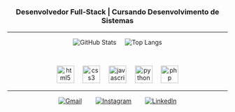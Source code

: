 <div align="center">

### **Desenvolvedor Full-Stack  |  Cursando Desenvolvimento de Sistemas**

---

 ![GitHub Stats](https://github-readme-stats.vercel.app/api?username=lucca-lc&show_icons=true&hide_border=false&count_private=true&theme=radical&)  &nbsp;&nbsp;&nbsp; ![Top Langs](https://github-readme-stats.vercel.app/api/top-langs/?username=lucca-lc&layout=compact&hide_border=false&theme=radical&card_width=470)

<br>

<p align="center">
  <img src="https://cdn.jsdelivr.net/gh/devicons/devicon/icons/html5/html5-original.svg" alt="html5" width="40" height="40"/>
  &nbsp;&nbsp;&nbsp;
  <img src="https://cdn.jsdelivr.net/gh/devicons/devicon/icons/css3/css3-original.svg" alt="css3" width="40" height="40"/>
  &nbsp;&nbsp;&nbsp;
  <img src="https://cdn.jsdelivr.net/gh/devicons/devicon/icons/javascript/javascript-original.svg" alt="javascript" width="40" height="40"/>
  &nbsp;&nbsp;&nbsp;
  <img src="https://cdn.jsdelivr.net/gh/devicons/devicon/icons/python/python-original.svg" alt="python" width="40" height="40"/>
  &nbsp;&nbsp;&nbsp;
  <img src="https://cdn.jsdelivr.net/gh/devicons/devicon/icons/php/php-original.svg" alt="php" width="40" height="40"/>
</p>

---

[![Gmail](https://img.shields.io/badge/Gmail-D14836?style=for-the-badge&logo=gmail&logoColor=white)](mailto:luccac.contato@gmail.com) &nbsp;&nbsp;&nbsp;&nbsp;&nbsp;&nbsp; [![Instagram](https://img.shields.io/badge/Instagram-E4405F?style=for-the-badge&logo=instagram&logoColor=white&logoWidth=40)](https://instagram.com/lc.castilho) &nbsp;&nbsp;&nbsp;&nbsp;&nbsp;&nbsp; [![LinkedIn](https://img.shields.io/badge/LinkedIn-0077B5?style=for-the-badge&logo=linkedin&logoColor=white)](https://linkedin.com/in/luccacastilho)

</div>
